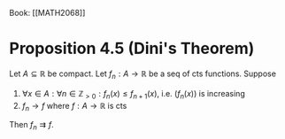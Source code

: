Book: [[MATH2068]]
# Proposition 4.5 (Dini's Theorem)
Let $A\subseteq \mathbb{R}$ be compact.
Let $f_{n}:A\to \mathbb{R}$ be a seq of cts functions.
Suppose
1. $\forall x\in A:\forall n\in \mathbb{Z}_{>0}:f_{n}(x)\leq f_{n+1}(x)$, i.e. $(f_{n}(x))$ is increasing
2. $f_{n}\to f$ where $f:A\to \mathbb{R}$ is cts

Then $f_{n}\rightrightarrows f$.